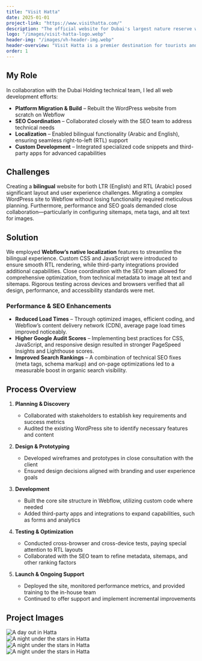 ```yaml
---
title: "Visit Hatta"
date: 2025-01-01
project-link: "https://www.visithatta.com/"
description: "The official website for Dubai's largest nature reserve with over 350,000 visitor's per season. Hatta is the UAE's favorite outdoor destination, which is managed by Hatta Resorts (a Dubai Holding Company)."
logo: "/images/visit-hatta-logo.webp"
header-img: "/images/vh-header-img.webp"
header-overview: "Visit Hatta is a premier destination for tourists and adventure enthusiasts looking to explore the scenic beauty and cultural heritage of Hatta, UAE. The website provides visitors with comprehensive information about attractions, accommodations, activities, and events. Our goal was to create an engaging and user-friendly platform that effectively promotes Hatta's unique offerings."
order: 1
---
```


## My Role
In collaboration with the Dubai Holding technical team, I led all web development efforts:

- **Platform Migration & Build** – Rebuilt the WordPress website from scratch on Webflow  
- **SEO Coordination** – Collaborated closely with the SEO team to address technical needs  
- **Localization** – Enabled bilingual functionality (Arabic and English), ensuring seamless right-to-left (RTL) support  
- **Custom Development** – Integrated specialized code snippets and third-party apps for advanced capabilities  

## Challenges
Creating a **bilingual** website for both LTR (English) and RTL (Arabic) posed significant layout and user experience challenges. Migrating a complex WordPress site to Webflow without losing functionality required meticulous planning. Furthermore, performance and SEO goals demanded close collaboration—particularly in configuring sitemaps, meta tags, and alt text for images.

## Solution
We employed **Webflow’s native localization** features to streamline the bilingual experience. Custom CSS and JavaScript were introduced to ensure smooth RTL rendering, while third-party integrations provided additional capabilities. Close coordination with the SEO team allowed for comprehensive optimization, from technical metadata to image alt text and sitemaps. Rigorous testing across devices and browsers verified that all design, performance, and accessibility standards were met.

### Performance & SEO Enhancements
- **Reduced Load Times** – Through optimized images, efficient coding, and Webflow’s content delivery network (CDN), average page load times improved noticeably.  
- **Higher Google Audit Scores** – Implementing best practices for CSS, JavaScript, and responsive design resulted in stronger PageSpeed Insights and Lighthouse scores.  
- **Improved Search Rankings** – A combination of technical SEO fixes (meta tags, schema markup) and on-page optimizations led to a measurable boost in organic search visibility.

## Process Overview

1. **Planning & Discovery**  
   - Collaborated with stakeholders to establish key requirements and success metrics  
   - Audited the existing WordPress site to identify necessary features and content  

2. **Design & Prototyping**  
   - Developed wireframes and prototypes in close consultation with the client  
   - Ensured design decisions aligned with branding and user experience goals  

3. **Development**  
   - Built the core site structure in Webflow, utilizing custom code where needed  
   - Added third-party apps and integrations to expand capabilities, such as forms and analytics  

4. **Testing & Optimization**  
   - Conducted cross-browser and cross-device tests, paying special attention to RTL layouts  
   - Collaborated with the SEO team to refine metadata, sitemaps, and other ranking factors  

5. **Launch & Ongoing Support**  
   - Deployed the site, monitored performance metrics, and provided training to the in-house team  
   - Continued to offer support and implement incremental improvements

## Project Images
<section class="py-12 px-[5%]">
  <div class="mx-auto">
    <div class="grid grid-cols-1 md:grid-cols-2 gap-4 w-full items-start">
      <!-- Image 1 -->
      <div class="w-full">
        <img
          src="/images/hatta-homepage-english.webp"
          alt="A day out in Hatta"
          class="w-full h-auto object-contain shadow-lg"
        />
      </div>
      <!-- Image 2 -->
      <div class="w-full">
        <img
          src="/images/hatta-homepage-arabic.webp"
          alt="A night under the stars in Hatta"
          class="w-full h-auto object-contain shadow-lg"
        />
      </div>
      <!-- Image 3 -->
      <div class="w-full">
        <img
          src="/images/hatta-inner-page.webp"
          alt="A night under the stars in Hatta"
          class="w-full h-auto object-contain shadow-lg"
        />
      </div>
      <!-- Image 4 -->
      <div class="w-full">
        <img
          src="/images/hatta-menu.webp"
          alt="A night under the stars in Hatta"
          class="w-full h-auto object-contain shadow-lg"
        />
      </div>
    </div>
  </div>
</section>